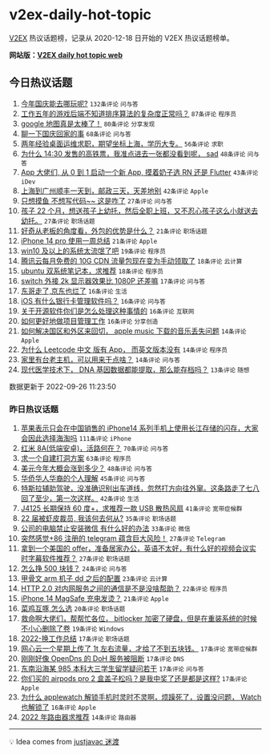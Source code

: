 # v2ex-daily-hot-topic

[V2EX](https://www.v2ex.com/) 热议话题榜，记录从 2020-12-18 日开始的 V2EX 热议话题榜单。

**网站版：[V2EX daily hot topic web](https://boojack.github.io/v2ex-daily-hot-topic-web/)**

## 今日热议话题

<!-- TODAY BEGIN -->

1. [今年国庆能去哪玩呢?](https://www.v2ex.com/t/882929) `132条评论` `问与答`
1. [工作五年的游戏后端不知道排序算法的复杂度正常吗？](https://www.v2ex.com/t/882982) `87条评论` `程序员`
1. [google 地图真是太棒了！](https://www.v2ex.com/t/882903) `80条评论` `分享发现`
1. [聊一下国庆回家的事](https://www.v2ex.com/t/882952) `68条评论` `问与答`
1. [两年经验桌面运维求职，期望坐标上海，学历大专。](https://www.v2ex.com/t/882910) `56条评论` `求职`
1. [为什么 14:30 发售的高铁票，我准点进去一张都没看到呢， sad](https://www.v2ex.com/t/883026) `48条评论` `问与答`
1. [App 大佬们, 从 0 到 1 启动一个新 App, 摸着奶子选 RN 还是 Flutter](https://www.v2ex.com/t/882911) `43条评论` `iDev`
1. [上海到广州顺丰一天到，邮政三天，天差地别](https://www.v2ex.com/t/882905) `42条评论` `Apple`
1. [只想摸鱼 不想写代码~~ 这是咋了](https://www.v2ex.com/t/883037) `27条评论` `问与答`
1. [孩子 22 个月，想送孩子上幼托，然后全职上班，又不忍心孩子这么小就送去幼托。](https://www.v2ex.com/t/883017) `27条评论` `职场话题`
1. [好奇从老板的角度看，外包的优势是什么？](https://www.v2ex.com/t/882995) `21条评论` `职场话题`
1. [iPhone 14 pro 使用一周总结](https://www.v2ex.com/t/882991) `21条评论` `Apple`
1. [win10 及以上的系统太流氓了吧](https://www.v2ex.com/t/882989) `19条评论` `程序员`
1. [腾讯云每月免费的 10G CDN 流量包现在变为手动领取了](https://www.v2ex.com/t/883054) `18条评论` `云计算`
1. [ubuntu 双系统笔记本，求推荐](https://www.v2ex.com/t/882960) `18条评论` `程序员`
1. [switch 外接 2k 显示器效果比 1080P 还差嘛](https://www.v2ex.com/t/882926) `17条评论` `问与答`
1. [东哥走了,京东也烂了](https://www.v2ex.com/t/883021) `16条评论` `生活`
1. [iOS 有什么银行卡管理软件吗？](https://www.v2ex.com/t/883005) `16条评论` `问与答`
1. [关于开源软件你们是怎么处理这种事情的](https://www.v2ex.com/t/882974) `16条评论` `互联网`
1. [如何更好地做项目管理工作](https://www.v2ex.com/t/882946) `16条评论` `分享创造`
1. [如何解决国区和外区来回切， apple music 下载的音乐丢失问题](https://www.v2ex.com/t/882920) `14条评论` `Apple`
1. [为什么 Leetcode 中文 版有 App， 而英文版本没有](https://www.v2ex.com/t/882913) `14条评论` `程序员`
1. [家里有台老主机，可以用来干点啥？](https://www.v2ex.com/t/882904) `14条评论` `问与答`
1. [现代医学技术下， DNA 基因数据都能提取，那么能存档吗？](https://www.v2ex.com/t/883081) `13条评论` `随想`

数据更新于 2022-09-26 11:23:50

<!-- TODAY END -->

### 昨日热议话题

<!-- YESTERDAY BEGIN -->

1. [苹果表示只会在中国销售的 iPhone14 系列手机上使用长江存储的闪存，大家会因此选择海淘吗](https://www.v2ex.com/t/882764) `111条评论` `iPhone`
1. [红米 8A(低端安卓)，活路何在？](https://www.v2ex.com/t/882766) `70条评论` `问与答`
1. [求一个自建打洞方案](https://www.v2ex.com/t/882721) `63条评论` `程序员`
1. [美元今年大概会涨到多少？](https://www.v2ex.com/t/882732) `48条评论` `问与答`
1. [华侨华人华裔的个人理解](https://www.v2ex.com/t/882730) `45条评论` `问与答`
1. [特斯拉辅助驾驶，没准确识别出车道线，忽然打方向往外窜。这条路走了七八回了至少，第一次这样。](https://www.v2ex.com/t/882762) `42条评论` `生活`
1. [J4125 长期保持 60 度+，求推荐一款 USB 散热风扇](https://www.v2ex.com/t/882754) `41条评论` `宽带症候群`
1. [22 届被虾皮裁员, 我该何去何从?](https://www.v2ex.com/t/882746) `35条评论` `职场话题`
1. [公司的电脑禁止安装微信 有什么好的办法](https://www.v2ex.com/t/882761) `33条评论` `微信`
1. [突然感觉+86 注册的 telegram 蕴含巨大风险！](https://www.v2ex.com/t/882863) `27条评论` `Telegram`
1. [拿到一个美国的 offer，准备居家办公，英语不太好，有什么好的视频会议实时字幕软件推荐？](https://www.v2ex.com/t/882774) `27条评论` `职场话题`
1. [怎么挣 500 块钱？](https://www.v2ex.com/t/882795) `24条评论` `问与答`
1. [甲骨文 arm 机子 dd 之后的配置](https://www.v2ex.com/t/882851) `23条评论` `云计算`
1. [HTTP 2.0 对内网服务之间的通信是不是没啥帮助？](https://www.v2ex.com/t/882839) `22条评论` `程序员`
1. [iPhone 14 MagSafe 充电发烫？](https://www.v2ex.com/t/882802) `21条评论` `Apple`
1. [菜鸡互啄,怎么选](https://www.v2ex.com/t/882729) `20条评论` `职场话题`
1. [救命啊大佬们，帮帮忙各位， bitlocker 加密了硬盘，但是在重装系统的时候不小心删除了卷](https://www.v2ex.com/t/882765) `19条评论` `Windows`
1. [2022-换工作总结](https://www.v2ex.com/t/882872) `17条评论` `职场话题`
1. [网心云一个星期上传了 1t 左右流量，才给了不到五块钱。](https://www.v2ex.com/t/882836) `17条评论` `宽带症候群`
1. [刚刚好像 OpenDns 的 DoH 服务被阻断](https://www.v2ex.com/t/882817) `17条评论` `DNS`
1. [东南沿海某 985 本科大三学生留学疑问若干](https://www.v2ex.com/t/882779) `17条评论` `问与答`
1. [你们买的 airpods pro 2 盒盖子松吗？是我中奖了还是都是这样?](https://www.v2ex.com/t/882776) `17条评论` `Apple`
1. [为什么 applewatch 解锁手机时灵时不灵啊，烦躁死了，设置没问题， Watch 也解锁了](https://www.v2ex.com/t/882753) `16条评论` `Apple`
1. [2022 年路由器求推荐](https://www.v2ex.com/t/882857) `14条评论` `路由器`

<!-- YESTERDAY END -->

---

💡 Idea comes from [justjavac 迷渡](https://github.com/justjavac/)
